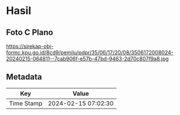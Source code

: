 # Hasil

## Foto C Plano

https://sirekap-obj-formc.kpu.go.id/8cd9/pemilu/pdpr/35/06/17/20/08/3506172008024-20240215-064811--7cab906f-e57b-47bd-9463-2d70c807f9a8.jpg


## Metadata

| Key        | Value               |
| ---------- | ------------------- |
| Time Stamp | 2024-02-15 07:02:30 |



